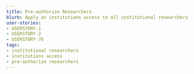 ```yaml
---
title: Pre-authorize Researchers
blurb: Apply an institutions access to all institutional researchers
user-stories:
- USERSTORY-1
- USERSTORY-2
- USERSTORY-76
tags:
- institutional researchers
- institutions access
- pre-authorize researchers
---
```


